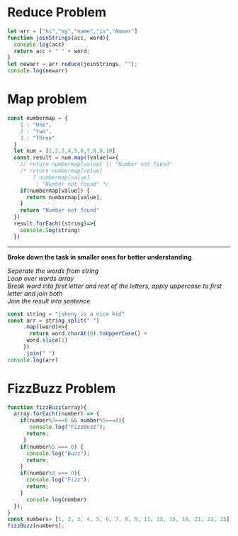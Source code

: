 # Reduce Problem
``` javascript
let arr = ["hi","my","name","is","Ammar"]
function joinStrings(acc, word){
  console.log(acc)
  return acc + " " + word;
}
let newarr = arr.reduce(joinStrings, "");
console.log(newarr)
```

# Map problem
``` javascript
const numbermap = {
    1 : "One",
    2 : "two",
    3 : "Three"
  }
  let num = [1,2,3,4,5,6,7,8,9,10]
  const result = num.map((value)=>{
    // return numbermap[value] || "Number not found"
    /* return numbermap[value]
        ? numbermap[value] 
         : "Number not found" */
    if(numbermap[value]) {
      return numbermap[value];
    }
    return "Number not found"
  })
  result.forEach((string)=>{
    console.log(string)
  })
  ```

***
**Broke down the task in smaller ones for better understanding**

_Seperate the words from string \
Loop over words array \
Break word into first letter and rest of the letters, apply uppercase to first letter and join both \
Join the result into sentence_

``` javascript
const string = "johnny is a nice kid"
const arr = string.split(" ")
     .map((word)=>{
       return word.charAt(0).toUpperCase() +   
      word.slice(1)
     })
     .join(" ")
console.log(arr)
```

  # FizzBuzz Problem
  
  ``` javascript
  function fizzBuzz(array){
    array.forEach((number) => {
      if(number%3===0 && number%5===0){
         console.log("FizzBuzz");
        return;
       }
      if(number%5 === 0) {
        console.log("Buzz");
        return;
      }
      if(number%3 === 0){
        console.log("Fizz");
        return;
      }
        console.log(number)
    });
  }
  const numbers= [1, 2, 3, 4, 5, 6, 7, 8, 9, 11, 12, 15, 18, 21, 22, 25];
  fizzBuzz(numbers);
  ```